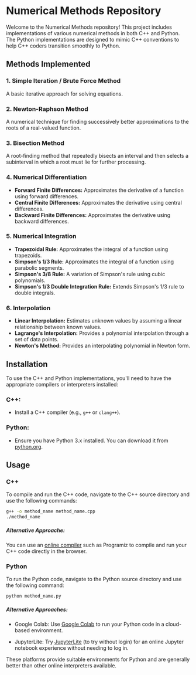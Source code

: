 # Numerical Methods Repository

Welcome to the Numerical Methods repository! This project includes implementations of various numerical methods in both C++ and Python. The Python implementations are designed to mimic C++ conventions to help C++ coders transition smoothly to Python.

## Methods Implemented

### 1. Simple Iteration / Brute Force Method
A basic iterative approach for solving equations.

### 2. Newton-Raphson Method
A numerical technique for finding successively better approximations to the roots of a real-valued function.

### 3. Bisection Method
A root-finding method that repeatedly bisects an interval and then selects a subinterval in which a root must lie for further processing.

### 4. Numerical Differentiation
   - **Forward Finite Differences:** Approximates the derivative of a function using forward differences.
   - **Central Finite Differences:** Approximates the derivative using central differences.
   - **Backward Finite Differences:** Approximates the derivative using backward differences.

### 5. Numerical Integration
   - **Trapezoidal Rule:** Approximates the integral of a function using trapezoids.
   - **Simpson's 1/3 Rule:** Approximates the integral of a function using parabolic segments.
   - **Simpson's 3/8 Rule:** A variation of Simpson's rule using cubic polynomials.
   - **Simpson's 1/3 Double Integration Rule:** Extends Simpson's 1/3 rule to double integrals.

### 6. Interpolation
   - **Linear Interpolation:** Estimates unknown values by assuming a linear relationship between known values.
   - **Lagrange's Interpolation:** Provides a polynomial interpolation through a set of data points.
   - **Newton's Method:** Provides an interpolating polynomial in Newton form.

## Installation

To use the C++ and Python implementations, you'll need to have the appropriate compilers or interpreters installed:

### C++:
- Install a C++ compiler (e.g., `g++` or `clang++`).

### Python:
- Ensure you have Python 3.x installed. You can download it from [python.org](https://www.python.org/).

## Usage

### C++

To compile and run the C++ code, navigate to the C++ source directory and use the following commands:

```bash
g++ -o method_name method_name.cpp
./method_name
```

##### Alternative Approache:
You can use an [online compiler](https://www.programiz.com/cpp-programming/online-compiler/) such as Programiz to compile and run your C++ code directly in the browser.

### Python

To run the Python code, navigate to the Python source directory and use the following command:

```bash
python method_name.py
```

##### Alternative Approaches:
- Google Colab: Use [Google Colab](https://colab.research.google.com/notebooks/intro.ipynb#scrollTo=5Y9LXc69ndOO) to run your Python code in a cloud-based environment.

- JupyterLite: Try [JupyterLite](https://jupyterlite.github.io/demo/lab/index.html) (to try without login) for an online Jupyter notebook experience without needing to log in.

These platforms provide suitable environments for Python and are generally better than other online interpreters available.